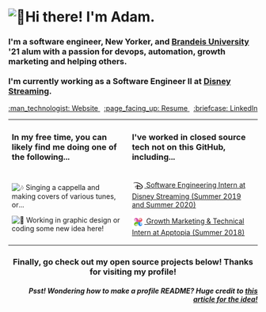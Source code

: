 <h1>
  <img src="https://fonts.gstatic.com/s/e/notoemoji/latest/1f44b_1f3fb/512.gif" alt="👋" width="32" height="32"/>Hi there! I'm Adam.   
</h1>
<h3>
        I'm a software engineer, New Yorker, and <a href="http://brandeis.edu">Brandeis University</a> '21
        alum with a passion for devops, automation, growth marketing and helping others.<br><br>I'm currently working as a
        Software Engineer II at <a href="https://www.disneystreaming.com/">Disney Streaming</a>.
    </h3>
    <p align="center">
        <a href="https://adamfleishaker.com/">
            :man_technologist: Website
        </a>&nbsp;
        <a href="http://adamfleishaker.com/assets/resume.pdf">
            :page_facing_up: Resume
        </a>&nbsp;
        <a href="https://www.linkedin.com/in/adamfleishaker/">
            :briefcase: LinkedIn
        </a>
    </p>

<table>
    <tr>
        <td>
            <p align="center">
                <h3>In my free time, you can likely find me doing one of the following...</h3>
            </p>
        </td>
        <td>
            <p align="center">
                <h3>I've worked in closed source tech not on this GitHub, including...</h3>
            </p>
        </td>
    </tr>
    <tr>
        <td>
            <p>
                <p><picture>
  <source srcset="https://fonts.gstatic.com/s/e/notoemoji/latest/1f3b6/512.webp" type="image/webp">
  <img src="https://fonts.gstatic.com/s/e/notoemoji/latest/1f3b6/512.gif" alt="🎶" width="25px" height="25px">
</picture> Singing a cappella and making covers of various tunes, or...</p>
                <p><picture>
  <source srcset="https://fonts.gstatic.com/s/e/notoemoji/latest/1f916/512.webp" type="image/webp">
  <img src="https://fonts.gstatic.com/s/e/notoemoji/latest/1f916/512.gif" alt="🤖" width="25px" height="25px">
</picture> Working in graphic design or coding some new idea here!</p>
            </p>
        </td>
        <td>
            <p>
                <a href="https://www.disneystreaming.com/">
                    <p><img style="vertical-align:middle"
                            src="https://raw.githubusercontent.com/afleishaker/afleishaker/master/assets/dss.png"
                            width="25px" height="25px" alt="Disney Streaming"/> Software Engineering Intern at Disney
                        Streaming (Summer 2019 and Summer 2020)</p>
                </a>
                <a href="https://www.apptopia.com/">
                    <p><img style="vertical-align:middle"
                            src="https://raw.githubusercontent.com/afleishaker/afleishaker/master/assets/apptopia.png"
                            width="25px" height="25px" alt="Apptopia"/> Growth Marketing & Technical Intern at Apptopia
                        (Summer 2018)</p>
                </a>
            </p>
        </td>
    </tr>
</table>

<h3 align="center">Finally, go check out my open source projects below! Thanks for visiting my profile!</h3>

<h5 align="right"><i>Psst!</i> Wondering how to make a profile README? Huge credit to <a
        href="https://www.aboutmonica.com/blog/how-to-create-a-github-profile-readme">this article for the idea!</a></h5>
